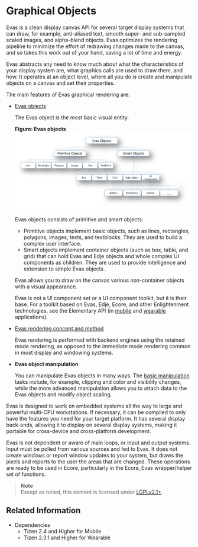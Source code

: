# Graphical Objects

Evas is a clean display canvas API for several target display systems that can draw, for example, anti-aliased text, smooth super- and sub-sampled scaled images, and alpha-blend objects. Evas optimizes the rendering pipeline to minimize the effort of redrawing changes made to the canvas, and so takes this work out of your hand, saving a lot of time and energy.

Evas abstracts any need to know much about what the characteristics of your display system are, what graphics calls are used to draw them, and how. It operates at an object level, where all you do is create and manipulate objects on a canvas and set their properties.

The main features of Evas graphical rendering are:

- [Evas objects](./evas-objects.md)  

  The Evas object is the most basic visual entity.  

  **Figure: Evas objects**  
  ![Evas objects](./media/evas_object.png)

  Evas objects consists of primitive and smart objects:
    - Primitive objects implement basic objects, such as lines, rectangles, polygons, images, texts, and textblocks. They are used to build a complex user interface.
    - Smart objects implement container objects (such as box, table, and grid) that can hold Evas and Edje objects and whole complex UI components as children. They are used to provide intelligence and extension to simple Evas objects.

  Evas allows you to draw on the canvas various non-container objects with a visual appearance.  

  Evas is not a UI component set or a UI component toolkit, but it is their base. For a toolkit based on Evas, Edje, Ecore, and other Enlightenment technologies, see the Elementary API (in [mobile](http://org.tizen.native.mobile.apireference/group__Elementary.html) and [wearable](http://org.tizen.native.wearable.apireference/group__Elementary.html) applications).

- [Evas rendering concept and method](./evas-rendering.md)  

  Evas rendering is performed with backend engines using the retained mode rendering, as opposed to the immediate mode rendering common in most display and windowing systems.

- **Evas object manipulation**  

  You can manipulate Evas objects in many ways. The [basic manipulation](./evas-basic-objects.md) tasks include, for example, clipping and color and visibility changes, while the more advanced manipulation allows you to attach data to the Evas objects and modify object scaling.

Evas is designed to work on embedded systems all the way to large and powerful multi-CPU workstations. If necessary, it can be compiled to only have the features you need for your target platform. It has several display back-ends, allowing it to display on several display systems, making it portable for cross-device and cross-platform development.

Evas is not dependent or aware of main loops, or input and output systems. Input must be polled from various sources and fed to Evas. It does not create windows or report window updates to your system, but draws the pixels and reports to the user the areas that are changed. These operations are ready to be used in Ecore, particularly in the Ecore_Evas wrapper/helper set of functions.

> **Note**	
> Except as noted, this content is licensed under [LGPLv2.1+](http://opensource.org/licenses/LGPL-2.1).

## Related Information
- Dependencies
  - Tizen 2.4 and Higher for Mobile
  - Tizen 2.3.1 and Higher for Wearable
